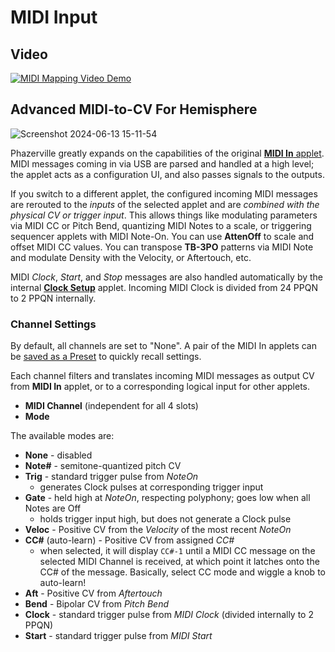 # MIDI Input

## Video
[![MIDI Mapping Video Demo](http://img.youtube.com/vi/SpgH4tNvikc/0.jpg)](http://www.youtube.com/watch?v=SpgH4tNvikc "MIDI Input Mapping")

## Advanced MIDI-to-CV For Hemisphere
![Screenshot 2024-06-13 15-11-54](https://github.com/djphazer/O_C-Phazerville/assets/109086194/514ddea9-59e6-43e4-9880-857e4a729da2)

Phazerville greatly expands on the capabilities of the original [**MIDI In** applet](https://github.com/Chysn/O_C-HemisphereSuite/wiki/MIDI-In). MIDI messages coming in via USB are parsed and handled at a high level; the applet acts as a configuration UI, and also passes signals to the outputs.

If you switch to a different applet, the configured incoming MIDI messages are rerouted to the _inputs_ of the selected applet and are _combined with the physical CV or trigger input_. This allows things like modulating parameters via MIDI CC or Pitch Bend, quantizing MIDI Notes to a scale, or triggering sequencer applets with MIDI Note-On. You can use **AttenOff** to scale and offset MIDI CC values. You can transpose **TB-3PO** patterns via MIDI Note and modulate Density with the Velocity, or Aftertouch, etc.

MIDI _Clock_, _Start_, and _Stop_ messages are also handled automatically by the internal **[Clock Setup](https://github.com/djphazer/O_C-Phazerville/wiki/Clock-Setup)** applet. Incoming MIDI Clock is divided from 24 PPQN to 2 PPQN internally.

### Channel Settings

By default, all channels are set to "None". A pair of the MIDI In applets can be [saved as a Preset](https://github.com/djphazer/O_C-Phazerville/wiki/Hemisphere-Config) to quickly recall settings.

Each channel filters and translates incoming MIDI messages as output CV from **MIDI In** applet, or to a corresponding logical input for other applets.
- **MIDI Channel** (independent for all 4 slots)
- **Mode**

The available modes are:
- **None** - disabled
- **Note#** - semitone-quantized pitch CV
- **Trig** - standard trigger pulse from _NoteOn_
  - generates Clock pulses at corresponding trigger input
- **Gate** - held high at _NoteOn_, respecting polyphony; goes low when all Notes are Off
  - holds trigger input high, but does not generate a Clock pulse
- **Veloc** - Positive CV from the _Velocity_ of the most recent _NoteOn_
- **CC#** (auto-learn) - Positive CV from assigned _CC#_
  - when selected, it will display `CC#-1` until a MIDI CC message on the selected MIDI Channel is received, at which point it latches onto the CC# of the message. Basically, select CC mode and wiggle a knob to auto-learn!
- **Aft** - Positive CV from _Aftertouch_
- **Bend** - Bipolar CV from _Pitch Bend_
- **Clock** - standard trigger pulse from _MIDI Clock_ (divided internally to 2 PPQN)
- **Start** - standard trigger pulse from _MIDI Start_
